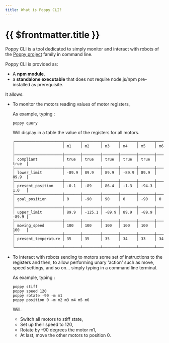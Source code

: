 ```yaml
---
title: What is Poppy CLI?
---
```


# {{ $frontmatter.title }}

Poppy CLI is a tool dedicated to simply monitor and interact with robots of the [Poppy project](https://www.poppy-project.org/en/) family in command line.

Poppy CLI is provided as:
- A __npm module__,
- a __standalone executable__ that does not require node.js/npm pre-installed as prerequisite.

It allows:
- To monitor the motors reading values of motor registers,
  
  As example, typing :
  ```shell
  poppy query
  ```

  Will display in a table the value of the registers for all motors.

  ```shell
  ┌─────────────────────┬───────┬────────┬───────┬───────┬───────┬───────┐
  │                     │ m1    │ m2     │ m3    │ m4    │ m5    │ m6    │
  ├─────────────────────┼───────┼────────┼───────┼───────┼───────┼───────┤
  │ compliant           │ true  │ true   │ true  │ true  │ true  │ true  │
  ├─────────────────────┼───────┼────────┼───────┼───────┼───────┼───────┤
  │ lower_limit         │ -89.9 │ 89.9   │ 89.9  │ -89.9 │ 89.9  │ 89.9  │
  ├─────────────────────┼───────┼────────┼───────┼───────┼───────┼───────┤
  │ present_position    │ -0.1  │ -89    │ 86.4  │ -1.3  │ -94.3 │ 1.0   │
  ├─────────────────────┼───────┼────────┼───────┼───────┼───────┼───────┤
  │ goal_position       │ 0     │ -90    │ 90    │ 0     │ -90   │ 0     │
  ├─────────────────────┼───────┼────────┼───────┼───────┼───────┼───────┤
  │ upper_limit         │ 89.9  │ -125.1 │ -89.9 │ 89.9  │ -89.9 │ -89.9 │
  ├─────────────────────┼───────┼────────┼───────┼───────┼───────┼───────┤
  │ moving_speed        │ 100   │ 100    │ 100   │ 100   │ 100   │ 100   │
  ├─────────────────────┼───────┼────────┼───────┼───────┼───────┼───────┤
  │ present_temperature │ 35    │ 35     │ 35    │ 34    │ 33    │ 34    │
  └─────────────────────┴───────┴────────┴───────┴───────┴───────┴───────┘
  ```
- To interact with robots sending to motors some set of instructions to the registers and then, to allow performing unary 'action' such as move, speed settings, and so on... simply typing in a command line terminal.

  As example, typing :

  ```shell
  poppy stiff
  poppy speed 120
  poppy rotate -90 -m m1
  poppy position 0 -m m2 m3 m4 m5 m6
  ```

  Will:
  - Switch all motors to stiff state,
  - Set up their speed to 120,
  - Rotate by -90 degrees the motor m1,
  - At last, move the other motors to position 0.

